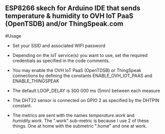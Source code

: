 ## ESP8266 skech for Arduino IDE that sends temperature & humidity to OVH IoT PaaS (OpenTSDB) and/or ThingSpeak.com

#Usage

* Set your SSID and associated WIFI password

* Depending on the IoT service(s) you want to use, set the required credentials as specified in the code comments.

* You may enable the OVH IoT PaaS (OpenTDSB) or ThingSpeak connections by defining the constants ENABLE_OVH_IOT_PAAS and ENABLE_THINGSPEAK

* The default LOOP_DELAY is 300 000 ms (5min) between each measure

* The DHT22 sensor is connected on GPIO 2 as specified by the DHTPIN constant.

* The metrics are sent with the names *temperature.work* and *humidity.work*. The ".work" sub-metric is because I use 2 of these things. One at home with the submetric ".home" and one at work.
